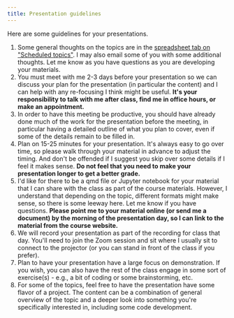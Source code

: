 ```yaml
---
title: Presentation guidelines
---
```


Here are some guidelines for your presentations.

1. Some general thoughts on the topics are in the [spreadsheet tab on "Scheduled topics"](https://docs.google.com/spreadsheets/d/1aLW9xuXWb5u_EjsEsGkZwRaawTj3lbr7pxJvJX4b4q8/edit?pli=1&gid=1821023050#gid=1821023050). I may also email some of you with some additional thoughts. Let me know as you have questions as you are developing your materials.
2. You must meet with me 2-3 days before your presentation so we can discuss your plan for the presentation (in particular the content) and I can help with any re-focusing I think might be useful. **It's your responsibility to talk with me after class, find me in office hours, or make an appointment.**
3. In order to have this meeting be productive, you should have already done much of the work for the presentation before the meeting, in particular having a detailed outline of what you plan to cover, even if some of the details remain to be filled in.
4. Plan on 15-25 minutes for your presentation. It's always easy to go over time, so please walk through your material in advance to adjust the timing. And don't be offended if I suggest you skip over some details if I feel it makes sense. **Do not feel that you need to make your presentation longer to get a better grade.** 
5. I'd like for there to be a qmd file or Jupyter notebook for your material that I can share with the class as part of the course materials. However, I understand that depending on the topic, different formats might make sense, so there is some leeway here. Let me know if you have questions. **Please point me to your material online (or send me a document) by the morning of the presentation day, so I can link to the material from the course website.**
6. We will record your presentation as part of the recording for class that day. You'll need to join the Zoom session and sit where I usually sit to connect to the projector (or you can stand in front of the class if you prefer).
7. Plan to have your presentation have a large focus on demonstration. If you wish, you can also have the rest of the class engage in some sort of exercise(s) - e.g., a bit of coding or some brainstorming, etc.
8. For some of the topics, feel free to have the presentation have some flavor of a project. The content can be a combination of general overview of the topic and a deeper look into something you're specifically interested in, including some code development.

